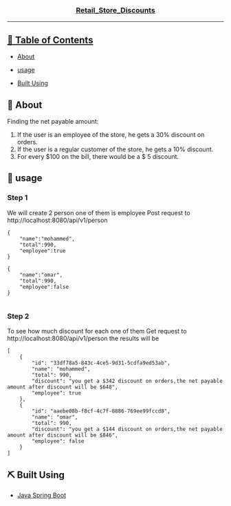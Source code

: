 

<p align="center">
  <a href="" rel="noopener">
 
</p>
<h3 align="center">Retail_Store_Discounts</h3>

---

 

</p>

## 📝 Table of Contents

- [About](#about)

- [usage](#usage)
- [Built Using](#built_using)


## 🧐 About <a name = "about"></a>

Finding the net payable amount:
1. If the user is an employee of the store, he gets a 30% discount on orders. 
2. If the user is a regular customer of the store, he gets a 10% discount. 
3. For every $100 on the bill, there would be a $ 5 discount.
                      
## 🎈 usage <a name = "usage"></a>
### Step 1

We will create 2 person one of them is employee 
Post request to http://localhost:8080/api/v1/person
```
{ 
    "name":"mohammed",
    "total":990,
    "employee":true   
}

{ 
    "name":"omar",
    "total":990,
    "employee":false   
}
    
```
### Step 2
To see how much discount for each one of them
Get request to http://localhost:8080/api/v1/person
the results will be 
```
[
    {
        "id": "33df78a5-843c-4ce5-9d31-5cdfa9ed53ab",
        "name": "mohammed",
        "total": 990,
        "discount": "you get a $342 discount on orders,the net payable amount after discount will be $648",
        "employee": true
    },
    {
        "id": "aaebe08b-f8cf-4c7f-8886-769ee99fccd8",
        "name": "omar",
        "total": 990,
        "discount": "you get a $144 discount on orders,the net payable amount after discount will be $846",
        "employee": false
    }
]
```


## ⛏️ Built Using <a name = "built_using"></a>

- [Java Spring Boot](https://spring.io/projects/spring-boot)  
